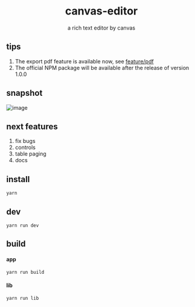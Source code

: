 <h1 align="center">canvas-editor</h1>

<p align="center"> a rich text editor by canvas</p>

## tips

1. The export pdf feature is available now, see [feature/pdf](https://github.com/Hufe921/canvas-editor/tree/feature/pdf)
2. The official NPM package will be available after the release of version 1.0.0

## snapshot

![image](https://github.com/Hufe921/canvas-editor/blob/main/src/assets/snapshots/main_v0.9.0.png?time=202205271741)

## next features

1. fix bugs
2. controls
3. table paging
4. docs

## install

`yarn`

## dev

`yarn run dev`

## build

#### app
`yarn run build`

#### lib
`yarn run lib`
